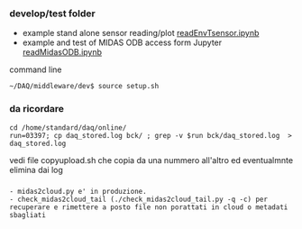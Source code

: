### develop/test folder

* example stand alone sensor reading/plot [readEnvTsensor.ipynb](./readEnvTsensor.ipynb)
* example and test of MIDAS ODB access form Jupyter [readMidasODB.ipynb](./readMidasODB.ipynb)

command line 

    ~/DAQ/middleware/dev$ source setup.sh
    

### da ricordare
    
    cd /home/standard/daq/online/
    run=03397; cp daq_stored.log bck/ ; grep -v $run bck/daq_stored.log  > daq_stored.log

vedi file copyupload.sh che copia da una nummero all'altro ed eventualmnte elimina dai log

### 
    - midas2cloud.py e' in produzione.
    - check_midas2cloud_tail (./check_midas2cloud_tail.py -q -c) per recuperare e rimettere a posto file non porattati in cloud o metadati sbagliati
